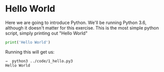 # Hello World
Here we are going to introduce Python. We'll be running Python 3.6, although it doesn't matter for this exercise. This is the most simple python script, simply printing out "Hello World"

```python
print('Hello World')
```

Running this will get us:
```
⇒  python3 ../code/1_hello.py3
Hello World
```
